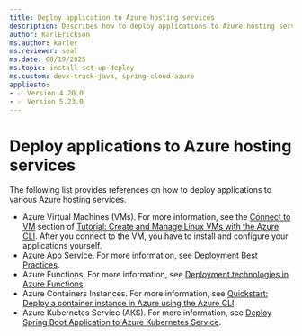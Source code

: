 ```yaml
---
title: Deploy application to Azure hosting services
description: Describes how to deploy applications to Azure hosting services
author: KarlErickson
ms.author: karler
ms.reviewer: seal
ms.date: 08/19/2025
ms.topic: install-set-up-deploy
ms.custom: devx-track-java, spring-cloud-azure
appliesto:
- ✅ Version 4.20.0
- ✅ Version 5.23.0
---
```


# Deploy applications to Azure hosting services

The following list provides references on how to deploy applications to various Azure hosting services.

- Azure Virtual Machines (VMs). For more information, see the [Connect to VM](/azure/virtual-machines/linux/tutorial-manage-vm#connect-to-vm) section of [Tutorial: Create and Manage Linux VMs with the Azure CLI](/azure/virtual-machines/linux/tutorial-manage-vm). After you connect to the VM, you have to install and configure your applications yourself.
- Azure App Service. For more information, see [Deployment Best Practices](/azure/app-service/deploy-best-practices).
- Azure Functions. For more information, see [Deployment technologies in Azure Functions](/azure/azure-functions/functions-deployment-technologies).
- Azure Containers Instances. For more information, see [Quickstart: Deploy a container instance in Azure using the Azure CLI](/azure/container-instances/container-instances-quickstart).
- Azure Kubernetes Service (AKS). For more information, see [Deploy Spring Boot Application to Azure Kubernetes Service](./deploy-spring-boot-java-app-on-kubernetes.md).
